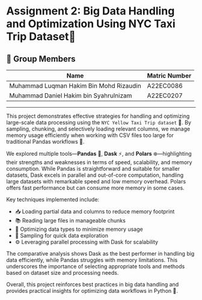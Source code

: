 # Assignment 2: Big Data Handling and Optimization Using NYC Taxi Trip Dataset🚕 

## 👥 Group Members

| Name               | Matric Number |
|--------------------|---------------|
| Muhammad Luqman Hakim Bin Mohd Rizaudin        | A22EC0086       |
| Muhammad Daniel Hakim bin Syahrulnizam         | A22EC0207       |

---

This project demonstrates effective strategies for handling and optimizing large-scale data processing using the ```NYC Yellow Taxi Trip dataset``` 🚕. By sampling, chunking, and selectively loading relevant columns, we manage memory usage efficiently when working with CSV files too large for traditional Pandas workflows 🐼.

We explored multiple tools—**Pandas** 🐼, **Dask** ⚡, and **Polars** ❄️—highlighting their strengths and weaknesses in terms of speed, scalability, and memory consumption. While Pandas is straightforward and suitable for smaller datasets, Dask excels in parallel and out-of-core computation, handling large datasets with remarkable speed and low memory overhead. Polars offers fast performance but can consume more memory in some cases.

Key techniques implemented include:

- 📥 Loading partial data and columns to reduce memory footprint
- 📚 Reading large files in manageable chunks
- 🧠 Optimizing data types to minimize memory usage
- 🎲 Sampling for quick data exploration
- ⚙️ Leveraging parallel processing with Dask for scalability

The comparative analysis shows Dask as the best performer in handling big data efficiently, while Pandas struggles with memory limitations. This underscores the importance of selecting appropriate tools and methods based on dataset size and processing needs.

Overall, this project reinforces best practices in big data handling and provides practical insights for optimizing data workflows in Python 🐍.
